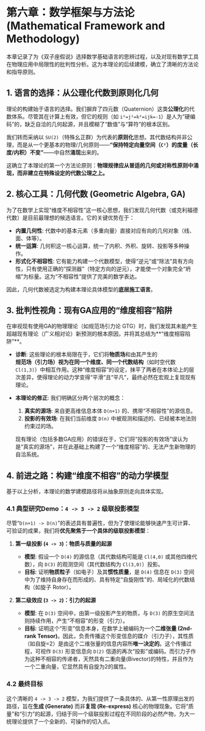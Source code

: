 # 第六章：数学框架与方法论 (Mathematical Framework and Methodology)

本章记录了为《双子座假说》选择数学基础语言的思辨过程，以及对现有数学工具在物理应用中局限性的批判性分析。这为本理论的后续建模，确立了清晰的方法论和指导原则。

## 1. 语言的选择：从公理化代数到原则化几何

理论的构建始于语言的选择。我们摒弃了四元数（Quaternion）这类**公理化**的代数体系。尽管其在计算上有效，但它的规则（如 `i²=j²=k²=ijk=-1`）是人为“硬编码”的，缺乏自洽的几何起源，并且模糊了“数值”与“算符”的根本区别。

我们转而采纳以 `SU(2)`（特殊幺正群）为代表的**原则化**思想。其代数结构并非公理，而是从一个更基本的物理/几何原则——**“保持特定向量空间（`C²`）的度量（长度/内积）不变”**——中自然**涌现**出来的。

这确立了本理论的第一个方法论原则：**物理规律应从普适的几何或对称性原则中涌现，而非建立在特殊设定的代数公理之上。**

## 2. 核心工具：几何代数 (Geometric Algebra, GA)

为了在数学上实现“维度不相容性”这一核心思想，我们发现几何代数（或克利福德代数）是目前最理想的候选语言。它的关键优势在于：

*   **内置几何性**: 代数中的基本元素（多重向量）直接对应有向的几何对象（线、面、体等）。
*   **统一运算**: 几何积这一核心运算，统一了内积、外积、旋转、投影等多种操作。
*   **形式化不相容性**: 它有能力构建一个代数模型，使得“逆元”或“除法”具有方向性，只有使用正确的“探测器”（特定方向的逆元），才能使一个对象完全“坍缩”为标量。这为“不相容性”提供了完美的数学表达。

因此，几何代数被选定为构建本理论具体模型的**底层施工语言**。

## 3. 批判性视角：现有GA应用的“维度相容”陷阱

在审视现有使用GA的物理理论（如规范场引力论 GTG）时，我们发现其未能产生超越现有理论（广义相对论）新预测的根本原因，并将其总结为**“维度相容陷阱”**。

*   **诊断**: 这些理论的根本局限在于，它们将**物质场**和由其产生的**规范场（引力场）**视为在**同一个维度、同一个代数结构**（如时空代数 `Cl(1,3)`）中相互作用。这种“维度相容”的设定，抹平了两者在本体论上的层次差异，使得理论的动力学变得“平滑”且“平凡”，最终必然在宏观上复现现有理论。

*   **本理论的修正**: 我们明确区分两个层次的概念：
    1.  **真实的源场**: 来自更高维信息本体 `D(n+1)` 的、携带“不相容性”的源信息。
    2.  **投影的有效场**: 在我们当前维度 `D(n)` 中被观测和描述的、已经被本地法则约束过的场。

    现有理论（包括多数GA应用）的错误在于，它们将“投影的有效场”误认为是“真实的源场”，并在此基础上构建了一个“维度相容”的、无法产生新物理的自洽系统。

## 4. 前进之路：构建“维度不相容”的动力学模型

基于以上分析，本理论的数学建模路径将从抽象原则走向具体实现。

### 4.1 典型研究Demo：`4 -> 3 -> 2` 级联投影模型

尽管“`D(n+1) -> D(n)`”的表述具有普遍性，但为了使理论能够快速产生可计算、可验证的成果，我们将**优先聚焦于一个具体的级联投影模型**：

1.  **第一级投影 (`4 -> 3`)：物质与质量的起源**
    *   **模型**: 假设一个 `D(4)` 的源信息（其代数结构可能是 `Cl(4,0)` 或其他四维代数），向 `D(3)` 的观测空间（其代数结构为 `Cl(3,0)`）投影。
    *   **目标**: 证明**物质粒子**（如电子）及其**惯性质量**，是 `D(4)` 信息在 `D(3)` 空间中为了维持自身存在而形成的、具有特定“自旋刚性”的、局域化的代数结构（如旋子 Rotor）。

2.  **第二级效应 (`3 -> 2`)：引力的起源**
    *   **模型**: 在 `D(3)` 空间中，由第一级投影产生的物质，与 `D(3)` 的原生空间法则持续作用，产生“不相容”的形变（引力）。
    *   **目标**: 证明这个“形变”信息本身，在数学上被编码为一个**二维张量 (2nd-rank Tensor)**。因此，负责传播这个形变信息的媒介（引力子），其性质（如自旋=2）是由这个二维张量的信息内容所**唯一决定的**。这个传播过程，可视作 `D(3)` 形变信息向 `D(2)` 信道的再次“投影”或编码。而引力子作为这种不相容的传递者，天然具有二重向量(Bivector)的特性，并且作为一个二重向量，它显然具有自旋为2的属性。

### 4.2 最终目标

这个清晰的 `4 -> 3 -> 2` 模型，为我们提供了一条具体的、从第一性原理出发的路径，旨在**生成 (Generate)** 而非**复现 (Re-express)** 核心的物理现象。它将“质量”和“引力”的起源，归结于同一个级联投影过程在不同阶段的必然产物，为大一统理论提供了一个全新的、可操作的切入点。
